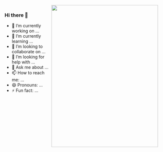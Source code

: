 <img align="right" src="https://media.giphy.com/media/0DYipdNqJ5n4GYATKL/giphy.gif" width=350px height=465px/>

### Hi there 👋

- 🔭 I’m currently working on ...
- 🌱 I’m currently learning ...
- 👯 I’m looking to collaborate on ...
- 🤔 I’m looking for help with ...
- 💬 Ask me about ...
- 📫 How to reach me: ...
- 😄 Pronouns: ...
- ⚡ Fun fact: ...


